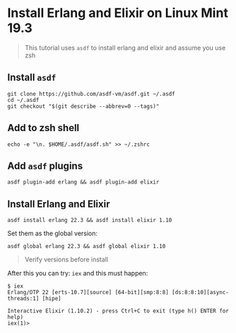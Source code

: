 # Install Erlang and Elixir on Linux Mint 19.3

> This tutorial uses `asdf` to install erlang and elixir and assume you use zsh

## Install `asdf`

```
git clone https://github.com/asdf-vm/asdf.git ~/.asdf
cd ~/.asdf
git checkout "$(git describe --abbrev=0 --tags)"
```

## Add to zsh shell

```
echo -e "\n. $HOME/.asdf/asdf.sh" >> ~/.zshrc
```

## Add `asdf` plugins

```
asdf plugin-add erlang && asdf plugin-add elixir
```

## Install Erlang and Elixir

```
asdf install erlang 22.3 && asdf install elixir 1.10
```

Set them as the global version:

```
asdf global erlang 22.3 && asdf global elixir 1.10
```

> Verify versions before install

After this you can try: `iex` and this must happen:

```
$ iex
Erlang/OTP 22 [erts-10.7][source] [64-bit][smp:8:8] [ds:8:8:10][async-threads:1] [hipe]

Interactive Elixir (1.10.2) - press Ctrl+C to exit (type h() ENTER for help)
iex(1)>
```
